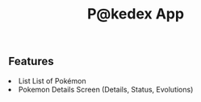 <html>
  <h1><center>P@kedex App</center></h1>
  <br>
  <h2>Features</h2>
  <li>List List of Pokémon</li>
  <li>Pokemon Details Screen (Details, Status, Evolutions)</li>
  <br>
</html>
